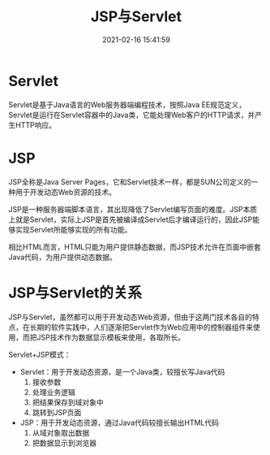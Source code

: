 ﻿---
title: JSP与Servlet
date: 2021-02-16 15:41:59
summary: 本文讨论JSP与Servlet的关系。
tags:
- Java
- Servlet
- JSP
categories:
- Java
---

# Servlet

Servlet是基于Java语言的Web服务器端编程技术，按照Java EE规范定义，Servlet是运行在Servlet容器中的Java类，它能处理Web客户的HTTP请求，并产生HTTP响应。

# JSP

JSP全称是Java Server Pages，它和Servlet技术一样，都是SUN公司定义的一种用于开发动态Web资源的技术。

JSP是一种服务器端脚本语言，其出现降低了Servlet编写页面的难度。JSP本质上就是Servlet，实际上JSP是首先被编译成Servlet后才编译运行的，因此JSP能够实现Servlet所能够实现的所有功能。

相比HTML而言，HTML只能为用户提供静态数据，而JSP技术允许在页面中嵌套Java代码，为用户提供动态数据。

# JSP与Servlet的关系

JSP与Servlet，虽然都可以用于开发动态Web资源，但由于这两门技术各自的特点，在长期的软件实践中，人们逐渐把Servlet作为Web应用中的控制器组件来使用，而把JSP技术作为数据显示模板来使用，各取所长。

Servlet+JSP模式：
- Servlet：用于开发动态资源，是一个Java类，较擅长写Java代码
    1. 接收参数
    2. 处理业务逻辑
    3. 把结果保存到域对象中
    4. 跳转到JSP页面
- JSP：用于开发动态资源，通过Java代码较擅长输出HTML代码
    1. 从域对象取出数据
    2. 把数据显示到浏览器
